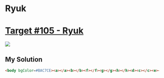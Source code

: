 # Ryuk
#  [Target #105 - Ryuk](https://cssbattle.dev/play/105)

![](https://cssbattle.dev/targets/105.png)


## My Solution
```HTML
<body bgColor=#BAC7CE><a></a><b></b><f></f><g></g><h></h><d><c></c><e><style>*{position:fixed}a,b,f,g{width:120;height:120;background:#000;top:130;border-radius:50% 50% 0}a,b{left:30}a,f{transform:rotate(-15deg)}b,g{transform:rotate(165deg)}d,c{width:100;height:100;top:140;left:40;border-radius:50%}d{background:#5A6042;-webkit-box-reflect:right 120px}c{background:#868A64;clip-path:circle(50px at 50px 65px)}e{width:30;height:30;background:#4E2B24;border-radius:50%;top:170;left:70;border: 5px solid}f,g{left:250}f{transform:rotate(-75deg)}g{transform: rotate(105deg)}h{width:130;height:130;background:#475862;transform:rotate(45deg);top:-65.5;left: 135}
```

[comment]: <> (## Optimized Solution)

[comment]: <> (```HTML)

[comment]: <> (<style>*{margin:75 50;background:radial-gradient&#40;circle,#eeB850 25px,0,#243D83 75px,0,transparent 125px,#243D83 125px&#41;no-repeat#6592CF}</style>)

[comment]: <> (```)

[comment]: <> (## Concept)

[comment]: <> (- Background)

[comment]: <> (- Radial-gradient)
